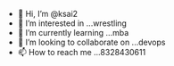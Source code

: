 - 👋 Hi, I’m @ksai2
- 👀 I’m interested in ...wrestling
- 🌱 I’m currently learning ...mba
- 💞️ I’m looking to collaborate on ...devops
- 📫 How to reach me ...8328430611

<!---
ksai2/ksai2 is a ✨ special ✨ repository because its `README.md` (this file) appears on your GitHub profile.
You can click the Preview link to take a look at your changes.
--->
